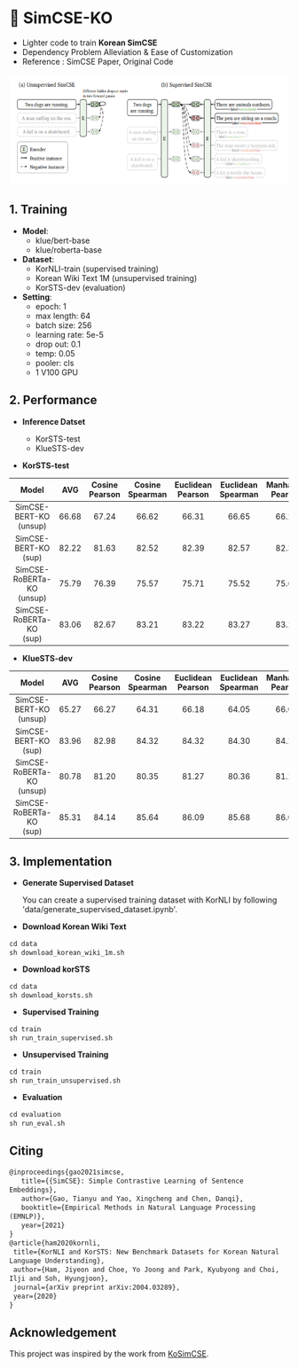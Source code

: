 # 🍊 SimCSE-KO

- Lighter code to train __Korean SimCSE__   
- Dependency Problem Alleviation & Ease of Customization     
- Reference : SimCSE Paper, Original Code

<img src="simcse.PNG" alt="example image" width="600" height="200"/>

## 1. Training

- __Model__:
  - klue/bert-base
  - klue/roberta-base
- __Dataset__:
  - KorNLI-train (supervised training)
  - Korean Wiki Text 1M (unsupervised training)
  - KorSTS-dev (evaluation)
- __Setting__:
  - epoch: 1
  - max length: 64
  - batch size: 256
  - learning rate: 5e-5
  - drop out: 0.1
  - temp: 0.05
  - pooler: cls
  - 1 V100 GPU 

## 2. Performance
- __Inference Datset__
  - KorSTS-test
  - KlueSTS-dev

- __KorSTS-test__
  
|Model|AVG|Cosine Pearson|Cosine Spearman|Euclidean Pearson|Euclidean Spearman|Manhatten Pearson|Manhatten Spearman|Dot Pearson|Dot Spearman|
|:---:|:---:|:---:|:---:|:---:|:---:|:---:|:---:|:---:|:---:|
|SimCSE-BERT-KO<br>(unsup)|66.68|67.24|66.62|66.31|66.65|66.24|66.52|67.24|66.64|
|SimCSE-BERT-KO<br>(sup)|82.22|81.63|82.52|82.39|82.57|82.33|82.52|81.50|82.34|
|SimCSE-RoBERTa-KO<br>(unsup)|75.79|76.39|75.57|75.71|75.52|75.65|75.42|76.41|75.63|
|SimCSE-RoBERTa-KO<br>(sup)|83.06|82.67|83.21|83.22|83.27|83.24|83.28|82.54|83.03|82.92|

- __KlueSTS-dev__

|Model|AVG|Cosine Pearson|Cosine Spearman|Euclidean Pearson|Euclidean Spearman|Manhatten Pearson|Manhatten Spearman|Dot Pearson|Dot Spearman|
|:---:|:---:|:---:|:---:|:---:|:---:|:---:|:---:|:---:|:---:|
|SimCSE-BERT-KO<br>(unsup)|65.27|66.27|64.31|66.18|64.05|66.00|63.77|66.64|64.93|
|SimCSE-BERT-KO<br>(sup)|83.96|82.98|84.32|84.32|84.30|84.28|84.20|83.00|84.29|
|SimCSE-RoBERTa-KO<br>(unsup)|80.78|81.20|80.35|81.27|80.36|81.28|80.40|81.13|80.26|
|SimCSE-RoBERTa-KO<br>(sup)|85.31|84.14|85.64|86.09|85.68|86.04|85.65|83.94|85.30|

## 3. Implementation

- __Generate Supervised Dataset__

  You can create a supervised training dataset with KorNLI by following 'data/generate_supervised_dataset.ipynb'.

- __Download Korean Wiki Text__
```
cd data
sh download_korean_wiki_1m.sh
```
- __Download korSTS__
```
cd data
sh download_korsts.sh
```
- __Supervised Training__
```
cd train
sh run_train_supervised.sh
```
- __Unsupervised Training__
```
cd train
sh run_train_unsupervised.sh
```
- __Evaluation__
```
cd evaluation
sh run_eval.sh
```
## Citing
```
@inproceedings{gao2021simcse,
   title={{SimCSE}: Simple Contrastive Learning of Sentence Embeddings},
   author={Gao, Tianyu and Yao, Xingcheng and Chen, Danqi},
   booktitle={Empirical Methods in Natural Language Processing (EMNLP)},
   year={2021}
}
@article{ham2020kornli,
 title={KorNLI and KorSTS: New Benchmark Datasets for Korean Natural Language Understanding},
 author={Ham, Jiyeon and Choe, Yo Joong and Park, Kyubyong and Choi, Ilji and Soh, Hyungjoon},
 journal={arXiv preprint arXiv:2004.03289},
 year={2020}
}
```
## Acknowledgement
This project was inspired by the work from [KoSimCSE](https://github.com/BM-K/KoSimCSE-SKT?tab=readme-ov-file).

